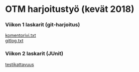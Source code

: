 <h1>OTM harjoitustyö (kevät 2018)</h1>

<h3>Viikon 1 laskarit (git-harjoitus)</h3>

[komentorivi.txt](https://github.com/RHeikkinen/otm-harjoitustyo/blob/master/laskarit/viikko1/komentorivi.txt)  
[gitlog.txt](https://github.com/RHeikkinen/otm-harjoitustyo/blob/master/laskarit/viikko1/gitlog.txt)

<h3>Viikon 2 laskarit (JUnit)</h3>

[testikattavuus](https://github.com/RHeikkinen/otm-harjoitustyo/blob/master/laskarit/viikko2/testikattavuus.png)
